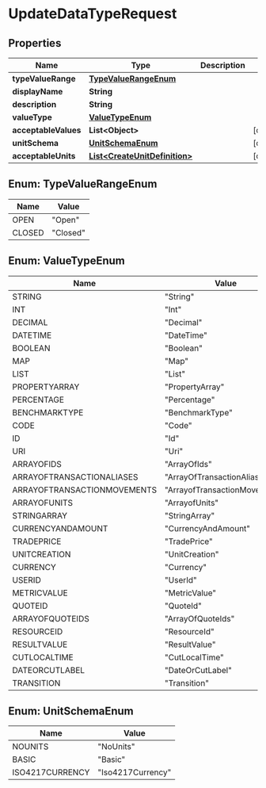 
# UpdateDataTypeRequest

## Properties
Name | Type | Description | Notes
------------ | ------------- | ------------- | -------------
**typeValueRange** | [**TypeValueRangeEnum**](#TypeValueRangeEnum) |  | 
**displayName** | **String** |  | 
**description** | **String** |  | 
**valueType** | [**ValueTypeEnum**](#ValueTypeEnum) |  | 
**acceptableValues** | **List&lt;Object&gt;** |  |  [optional]
**unitSchema** | [**UnitSchemaEnum**](#UnitSchemaEnum) |  |  [optional]
**acceptableUnits** | [**List&lt;CreateUnitDefinition&gt;**](CreateUnitDefinition.md) |  |  [optional]


<a name="TypeValueRangeEnum"></a>
## Enum: TypeValueRangeEnum
Name | Value
---- | -----
OPEN | &quot;Open&quot;
CLOSED | &quot;Closed&quot;


<a name="ValueTypeEnum"></a>
## Enum: ValueTypeEnum
Name | Value
---- | -----
STRING | &quot;String&quot;
INT | &quot;Int&quot;
DECIMAL | &quot;Decimal&quot;
DATETIME | &quot;DateTime&quot;
BOOLEAN | &quot;Boolean&quot;
MAP | &quot;Map&quot;
LIST | &quot;List&quot;
PROPERTYARRAY | &quot;PropertyArray&quot;
PERCENTAGE | &quot;Percentage&quot;
BENCHMARKTYPE | &quot;BenchmarkType&quot;
CODE | &quot;Code&quot;
ID | &quot;Id&quot;
URI | &quot;Uri&quot;
ARRAYOFIDS | &quot;ArrayOfIds&quot;
ARRAYOFTRANSACTIONALIASES | &quot;ArrayOfTransactionAliases&quot;
ARRAYOFTRANSACTIONMOVEMENTS | &quot;ArrayofTransactionMovements&quot;
ARRAYOFUNITS | &quot;ArrayofUnits&quot;
STRINGARRAY | &quot;StringArray&quot;
CURRENCYANDAMOUNT | &quot;CurrencyAndAmount&quot;
TRADEPRICE | &quot;TradePrice&quot;
UNITCREATION | &quot;UnitCreation&quot;
CURRENCY | &quot;Currency&quot;
USERID | &quot;UserId&quot;
METRICVALUE | &quot;MetricValue&quot;
QUOTEID | &quot;QuoteId&quot;
ARRAYOFQUOTEIDS | &quot;ArrayOfQuoteIds&quot;
RESOURCEID | &quot;ResourceId&quot;
RESULTVALUE | &quot;ResultValue&quot;
CUTLOCALTIME | &quot;CutLocalTime&quot;
DATEORCUTLABEL | &quot;DateOrCutLabel&quot;
TRANSITION | &quot;Transition&quot;


<a name="UnitSchemaEnum"></a>
## Enum: UnitSchemaEnum
Name | Value
---- | -----
NOUNITS | &quot;NoUnits&quot;
BASIC | &quot;Basic&quot;
ISO4217CURRENCY | &quot;Iso4217Currency&quot;



